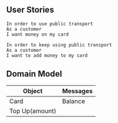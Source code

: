 ## User Stories
```
In order to use public transport
As a customer
I want money on my card
```

```
In order to keep using public transport
As a customer
I want to add money to my card
```

## Domain Model

Object | Messages
-------|---------
Card | Balance
 | Top Up(amount)
